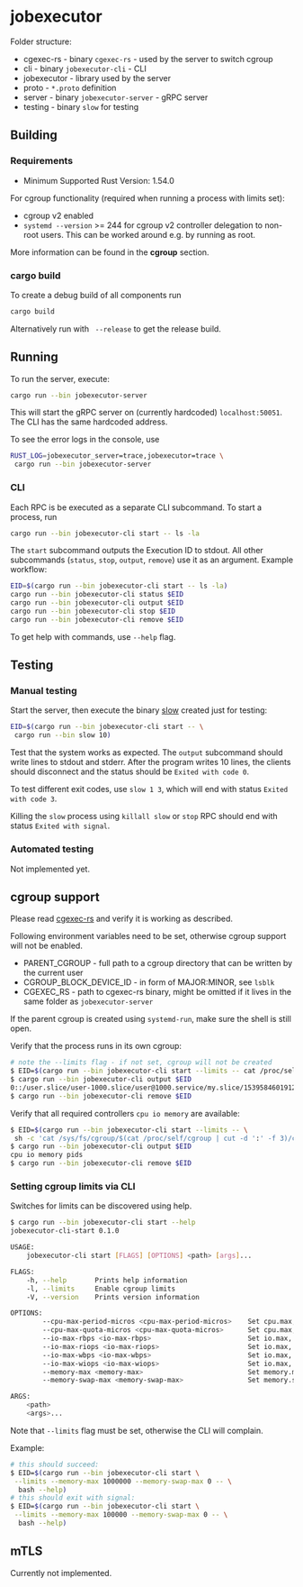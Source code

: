 # jobexecutor

Folder structure:
* cgexec-rs - binary `cgexec-rs` - used by the server to switch cgroup
* cli - binary `jobexecutor-cli` - CLI
* jobexecutor - library used by the server
* proto - `*.proto` definition
* server - binary `jobexecutor-server` - gRPC server
* testing - binary `slow` for testing

## Building
### Requirements
* Minimum Supported Rust Version: 1.54.0

For cgroup functionality (required when running a process with limits set):
* cgroup v2 enabled
* `systemd --version` >= 244 for cgroup v2 controller delegation to non-root users. This can be worked around e.g. by running as root.

More information can be found in the **cgroup** section.

### cargo build
To create a debug build of all components run
```sh
cargo build
```

Alternatively run with ` --release` to get the release build.

## Running
To run the server, execute:
```sh
cargo run --bin jobexecutor-server
```
This will start the gRPC server on (currently hardcoded)
`localhost:50051`. The CLI has the same hardcoded address.

To see the error logs in the console, use
```sh
RUST_LOG=jobexecutor_server=trace,jobexecutor=trace \
 cargo run --bin jobexecutor-server
 ```

### CLI
Each RPC is be executed as a separate CLI subcommand. To start
a process, run
```sh
cargo run --bin jobexecutor-cli start -- ls -la
```
The `start` subcommand outputs the Execution ID to stdout.
All other subcommands (`status`, `stop`, `output`, `remove`) use it as an argument.
Example workflow:
```sh
EID=$(cargo run --bin jobexecutor-cli start -- ls -la)
cargo run --bin jobexecutor-cli status $EID
cargo run --bin jobexecutor-cli output $EID
cargo run --bin jobexecutor-cli stop $EID
cargo run --bin jobexecutor-cli remove $EID
```
To get help with commands, use `--help` flag.

## Testing
### Manual testing
Start the server, then execute the binary
[slow](testing/src/slow.rs) created just for testing:
```sh
EID=$(cargo run --bin jobexecutor-cli start -- \
 cargo run --bin slow 10)
```
Test that the system works as expected. The `output` subcommand
should write lines to stdout and stderr. After the program
writes 10 lines, the clients should disconnect and the status
should be `Exited with code 0`.

To test different exit codes,
use `slow 1 3`, which will end with status `Exited with code 3`.

Killing the `slow` process using `killall slow` or `stop` RPC should end with status `Exited with signal`.

### Automated testing
Not implemented yet.

## cgroup support
Please read [cgexec-rs](cgexec-rs/README.md) and verify it is working as described.

Following environment variables need to be set, otherwise cgroup support will not be enabled.
* PARENT_CGROUP - full path to a cgroup directory that can be written by the current user
* CGROUP_BLOCK_DEVICE_ID - in form of MAJOR:MINOR, see `lsblk`
* CGEXEC_RS - path to cgexec-rs binary, might be omitted if it lives in the same folder as `jobexecutor-server`

If the parent cgroup is created using `systemd-run`, make sure the shell is still open.

Verify that the process runs in its own cgroup:
```sh
# note the --limits flag - if not set, cgroup will not be created
$ EID=$(cargo run --bin jobexecutor-cli start --limits -- cat /proc/self/cgroup)
$ cargo run --bin jobexecutor-cli output $EID
0::/user.slice/user-1000.slice/user@1000.service/my.slice/15395846019127741322
$ cargo run --bin jobexecutor-cli remove $EID
```

Verify that all required controllers `cpu io memory` are available:
```sh
$ EID=$(cargo run --bin jobexecutor-cli start --limits -- \
 sh -c 'cat /sys/fs/cgroup/$(cat /proc/self/cgroup | cut -d ':' -f 3)/cgroup.controllers')
$ cargo run --bin jobexecutor-cli output $EID
cpu io memory pids
$ cargo run --bin jobexecutor-cli remove $EID
```

### Setting cgroup limits via CLI
Switches for limits can be discovered using help.
```sh
$ cargo run --bin jobexecutor-cli start --help
jobexecutor-cli-start 0.1.0

USAGE:
    jobexecutor-cli start [FLAGS] [OPTIONS] <path> [args]...

FLAGS:
    -h, --help       Prints help information
    -l, --limits     Enable cgroup limits
    -V, --version    Prints version information

OPTIONS:
        --cpu-max-period-micros <cpu-max-period-micros>    Set cpu.max, period part, both parts must be set together
        --cpu-max-quota-micros <cpu-max-quota-micros>      Set cpu.max, quota part, both parts must be set together
        --io-max-rbps <io-max-rbps>                        Set io.max, rbps value
        --io-max-riops <io-max-riops>                      Set io.max, riops value
        --io-max-wbps <io-max-wbps>                        Set io.max, wbps value
        --io-max-wiops <io-max-wiops>                      Set io.max, wiops value
        --memory-max <memory-max>                          Set memory.max in bytes
        --memory-swap-max <memory-swap-max>                Set memory.swap.max in bytes

ARGS:
    <path>
    <args>...
```
Note that `--limits` flag must be set, otherwise the CLI will complain.

Example:
```sh
# this should succeed:
$ EID=$(cargo run --bin jobexecutor-cli start \
 --limits --memory-max 1000000 --memory-swap-max 0 -- \
  bash --help)
# this should exit with signal:
$ EID=$(cargo run --bin jobexecutor-cli start \
 --limits --memory-max 100000 --memory-swap-max 0 -- \
  bash --help)
```

## mTLS
Currently not implemented.
